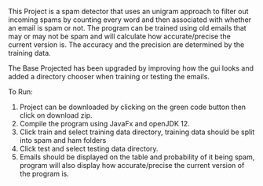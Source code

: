 This Project is a spam detector that uses an unigram approach to filter out incoming spams by counting
every word and then associated with whether an email is spam or not.
The program can be trained using old emails that may or may not be spam and will calculate how accurate/precise
the current version is.
The accuracy and the precision are determined by the training data.

The Base Projected has been upgraded by improving how the gui looks and added a directory chooser when training
or testing the emails.

To Run:
1) Project can be downloaded by clicking on the green code button then click on download zip.
2) Compile the program using JavaFx and openJDK 12.
3) Click train and select training data directory, training data should be split into spam and ham folders
4) Click test and select testing data directory.
5) Emails should be displayed on the table and probability of it being spam, program will also display
how accurate/precise the current version of the program is.